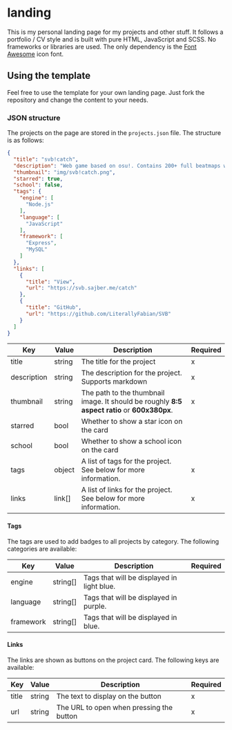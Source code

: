 # landing

This is my personal landing page for my projects and other stuff. It follows a portfolio / CV style and is built with pure HTML, JavaScript and SCSS. No frameworks or libraries are used. The only dependency is the [Font Awesome](https://fontawesome.com/) icon font.

## Using the template

Feel free to use the template for your own landing page. Just fork the repository and change the content to your needs.

### JSON structure

The projects on the page are stored in the `projects.json` file. The structure is as follows:

```json
{
  "title": "svb!catch",
  "description": "Web game based on osu!. Contains 200+ full beatmaps with music, 8 mods, online profiles and a custom difficulty system.",
  "thumbnail": "img/svb!catch.png",
  "starred": true,
  "school": false,
  "tags": {
    "engine": [
      "Node.js"
    ],
    "language": [
      "JavaScript"
    ],
    "framework": [
      "Express",
      "MySQL"
    ]
  },
  "links": [
    {
      "title": "View",
      "url": "https://svb.sajber.me/catch"
    },
    {
      "title": "GitHub",
      "url": "https://github.com/LiterallyFabian/SVB"
    }
  ]
}
```

| Key         | Value  | Description                                                                                  | Required |
|-------------|--------|----------------------------------------------------------------------------------------------|----------|
| title       | string | The title for the project                                                                    | x        |
| description | string | The description for the project. Supports markdown                                           | x        |
| thumbnail   | string | The path to the thumbnail image. It should be roughly **8:5 aspect ratio** or **600x380px**. | x        |
| starred     | bool   | Whether to show a star icon on the card                                                      |          |
| school      | bool   | Whether to show a school icon on the card                                                    |          |
| tags        | object | A list of tags for the project. See below for more information.                              | x        |
| links       | link[] | A list of links for the project. See below for more information.                             | x        |

#### Tags

The tags are used to add badges to all projects by category. The following categories are available:

| Key       | Value    | Description                                | Required |
|-----------|----------|--------------------------------------------|----------|
| engine    | string[] | Tags that will be displayed in light blue. |          |
| language  | string[] | Tags that will be displayed in purple.     |          |
| framework | string[] | Tags that will be displayed in blue.       |          |

#### Links

The links are shown as buttons on the project card. The following keys are available:

| Key   | Value  | Description                              | Required |
|-------|--------|------------------------------------------|----------|
| title | string | The text to display on the button        | x        |
| url   | string | The URL to open when pressing the button | x        |

